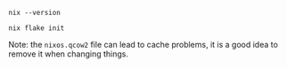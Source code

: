 

`nix --version`

`nix flake init`


Note: the `nixos.qcow2` file can lead to cache problems, it is a good idea 
to remove it when changing things.